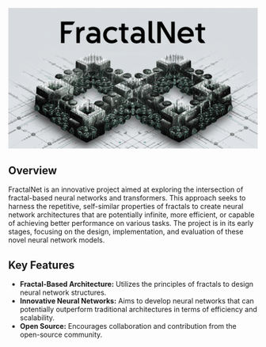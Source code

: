 ![FractalNet Logo](images/img.png)

## Overview
FractalNet is an innovative project aimed at exploring the intersection of fractal-based neural networks and transformers. This approach seeks to harness the repetitive, self-similar properties of fractals to create neural network architectures that are potentially infinite, more efficient, or capable of achieving better performance on various tasks. The project is in its early stages, focusing on the design, implementation, and evaluation of these novel neural network models.

## Key Features
- **Fractal-Based Architecture:** Utilizes the principles of fractals to design neural network structures.
- **Innovative Neural Networks:** Aims to develop neural networks that can potentially outperform traditional architectures in terms of efficiency and scalability.
- **Open Source:** Encourages collaboration and contribution from the open-source community.